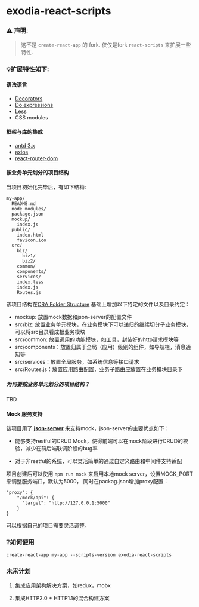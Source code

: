 # exodia-react-scripts

### ⚠️ 声明:
> 这不是 ```create-react-app``` 的 fork. 仅仅是fork  ```react-scripts``` 来扩展一些特性.

### 💡扩展特性如下:

#### 语法语言

- [Decorators](https://github.com/wycats/javascript-decorators)
- [Do expressions](https://github.com/tc39/proposal-do-expressions)
- Less
- CSS modules

#### 框架与库的集成

- [antd 3.x](https://ant.design)
- [axios](https://github.com/axios/axios)
- [react-router-dom](https://reacttraining.com/react-router/)

#### 按业务单元划分的项目结构

当项目初始化完毕后，有如下结构:

```
my-app/
  README.md
  node_modules/
  package.json
  mockup/
    index.js
  public/
    index.html
    favicon.ico
  src/
    biz/
      biz1/
      biz2/
    common/
    components/
    services/
    index.less
    index.js
    Routes.js
```

该项目结构在[CRA Folder Structure](https://github.com/facebook/create-react-app/blob/master/packages/react-scripts/template/README.md#folder-structure)
基础上增加以下特定的文件以及目录约定：

- mockup: 放置mock数据和json-server的配置文件
- src/biz: 放置业务单元模块，在业务模块下可以递归的继续切分子业务模块，可以将src目录看成根业务模块
- src/common: 放置通用的功能模块，如工具，封装好的http请求模块等
- src/components：放置归属于全局（应用）级别的组件，如导航栏，消息通知等
- src/services：放置全局服务，如系统信息等接口请求
- src/Routes.js：放置应用路由配置，业务子路由应放置在业务模块目录下

##### 为何要按业务单元划分的项目结构？

TBD

#### Mock 服务支持

该项目用了 **[json-server](https://github.com/typicode/json-server)** 来支持mock，json-server的主要优点如下：

- 能够支持restful的CRUD Mock，使得前端可以在mock阶段进行CRUD的校验，减少在前后端联调阶段的bug率

- 对于非restful的系统，可以灵活简单的通过自定义路由和中间件支持适配

项目创建后可以使用 ```npm run mock``` 来启用本地mock server，设置MOCK_PORT来调整服务端口，默认为5000，
同时在packag.json增加proxy配置：

```
"proxy": {
    "/mock/api": {
      "target": "http://127.0.0.1:5000"
    }
}
```
可以根据自己的项目需要灵活调整。

### ❔如何使用
```create-react-app my-app --scripts-version exodia-react-scripts```

### 未来计划

1. 集成应用架构解决方案，如redux，mobx

2. 集成HTTP2.0 + HTTP1.1的混合构建方案
